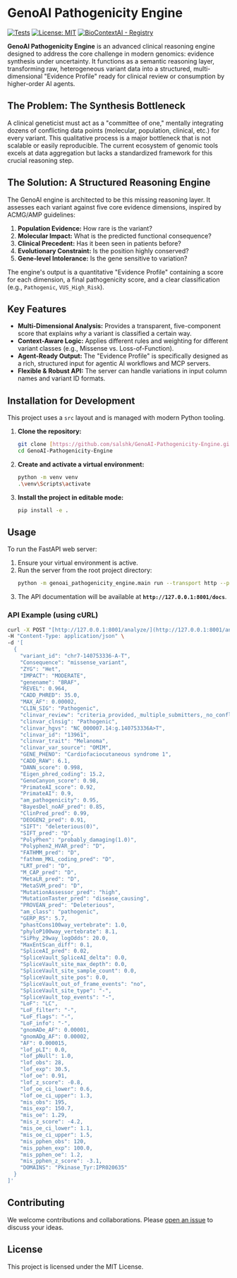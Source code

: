 # GenoAI Pathogenicity Engine

[![Tests](https://img.shields.io/github/actions/workflow/status/salshk/GenoAI-Pathogenicity-Engine/test.yaml?branch=main)](https://github.com/salshk/GenoAI-Pathogenicity-Engine/actions/workflows/test.yaml)
[![License: MIT](https://img.shields.io/badge/License-MIT-yellow.svg)](https://opensource.org/licenses/MIT)
[![BioContextAI - Registry](https://img.shields.io/badge/Registry-package?style=flat&label=BioContextAI&labelColor=%23fff&color=%233555a1&link=https%3A%2F%2Fbiocontext.ai%2Fregistry)](https://biocontext.ai/registry)

**GenoAI Pathogenicity Engine** is an advanced clinical reasoning engine designed to address the core challenge in modern genomics: evidence synthesis under uncertainty. It functions as a semantic reasoning layer, transforming raw, heterogeneous variant data into a structured, multi-dimensional "Evidence Profile" ready for clinical review or consumption by higher-order AI agents.

## The Problem: The Synthesis Bottleneck

A clinical geneticist must act as a "committee of one," mentally integrating dozens of conflicting data points (molecular, population, clinical, etc.) for every variant. This qualitative process is a major bottleneck that is not scalable or easily reproducible. The current ecosystem of genomic tools excels at data aggregation but lacks a standardized framework for this crucial reasoning step.

## The Solution: A Structured Reasoning Engine

The GenoAI engine is architected to be this missing reasoning layer. It assesses each variant against five core evidence dimensions, inspired by ACMG/AMP guidelines:

1.  **Population Evidence:** How rare is the variant?
2.  **Molecular Impact:** What is the predicted functional consequence?
3.  **Clinical Precedent:** Has it been seen in patients before?
4.  **Evolutionary Constraint:** Is the position highly conserved?
5.  **Gene-level Intolerance:** Is the gene sensitive to variation?

The engine's output is a quantitative "Evidence Profile" containing a score for each dimension, a final pathogenicity score, and a clear classification (e.g., `Pathogenic`, `VUS_High_Risk`).

## Key Features

* **Multi-Dimensional Analysis:** Provides a transparent, five-component score that explains *why* a variant is classified a certain way.
* **Context-Aware Logic:** Applies different rules and weighting for different variant classes (e.g., Missense vs. Loss-of-Function).
* **Agent-Ready Output:** The "Evidence Profile" is specifically designed as a rich, structured input for agentic AI workflows and MCP servers.
* **Flexible & Robust API:** The server can handle variations in input column names and variant ID formats.

## Installation for Development

This project uses a `src` layout and is managed with modern Python tooling.

1.  **Clone the repository:**
    ```bash
    git clone [https://github.com/salshk/GenoAI-Pathogenicity-Engine.git](https://github.com/salshk/GenoAI-Pathogenicity-Engine.git)
    cd GenoAI-Pathogenicity-Engine
    ```

2.  **Create and activate a virtual environment:**
    ```bash
    python -m venv venv
    .\venv\Scripts\activate
    ```

3.  **Install the project in editable mode:**
    ```bash
    pip install -e .
    ```

## Usage

To run the FastAPI web server:

1.  Ensure your virtual environment is active.
2.  Run the server from the root project directory:
    ```bash
    python -m genoai_pathogenicity_engine.main run --transport http --port 8001
    ```
3.  The API documentation will be available at **`http://127.0.0.1:8001/docs`**.

### API Example (using cURL)

```bash
curl -X POST "[http://127.0.0.1:8001/analyze/](http://127.0.0.1:8001/analyze/)" \
-H "Content-Type: application/json" \
-d '[
  {
    "variant_id": "chr7-140753336-A-T",
    "Consequence": "missense_variant",
    "ZYG": "Het",
    "IMPACT": "MODERATE",
    "genename": "BRAF",
    "REVEL": 0.964,
    "CADD_PHRED": 35.0,
    "MAX_AF": 0.00002,
    "CLIN_SIG": "Pathogenic",
    "clinvar_review": "criteria_provided,_multiple_submitters,_no_conflicts",
    "clinvar_clnsig": "Pathogenic",
    "clinvar_hgvs": "NC_000007.14:g.140753336A>T",
    "clinvar_id": "13961",
    "clinvar_trait": "Melanoma",
    "clinvar_var_source": "OMIM",
    "GENE_PHENO": "Cardiofaciocutaneous syndrome 1",
    "CADD_RAW": 6.1,
    "DANN_score": 0.998,
    "Eigen_phred_coding": 15.2,
    "GenoCanyon_score": 0.98,
    "PrimateAI_score": 0.92,
    "PrimateAI": 0.9,
    "am_pathogenicity": 0.95,
    "BayesDel_noAF_pred": 0.85,
    "ClinPred_pred": 0.99,
    "DEOGEN2_pred": 0.91,
    "SIFT": "deleterious(0)",
    "SIFT_pred": "D",
    "PolyPhen": "probably_damaging(1.0)",
    "Polyphen2_HVAR_pred": "D",
    "FATHMM_pred": "D",
    "fathmm_MKL_coding_pred": "D",
    "LRT_pred": "D",
    "M_CAP_pred": "D",
    "MetaLR_pred": "D",
    "MetaSVM_pred": "D",
    "MutationAssessor_pred": "high",
    "MutationTaster_pred": "disease_causing",
    "PROVEAN_pred": "Deleterious",
    "am_class": "pathogenic",
    "GERP_RS": 5.7,
    "phastCons100way_vertebrate": 1.0,
    "phyloP100way_vertebrate": 8.1,
    "SiPhy_29way_logOdds": 20.0,
    "MaxEntScan_diff": 0.1,
    "SpliceAI_pred": 0.02,
    "SpliceVault_SpliceAI_delta": 0.0,
    "SpliceVault_site_max_depth": 0.0,
    "SpliceVault_site_sample_count": 0.0,
    "SpliceVault_site_pos": 0.0,
    "SpliceVault_out_of_frame_events": "no",
    "SpliceVault_site_type": "-",
    "SpliceVault_top_events": "-",
    "LoF": "LC",
    "LoF_filter": "-",
    "LoF_flags": "-",
    "LoF_info": "-",
    "gnomADe_AF": 0.00001,
    "gnomADg_AF": 0.00002,
    "AF": 0.000015,
    "lof_pLI": 0.0,
    "lof_pNull": 1.0,
    "lof_obs": 28,
    "lof_exp": 30.5,
    "lof_oe": 0.91,
    "lof_z_score": -0.8,
    "lof_oe_ci_lower": 0.6,
    "lof_oe_ci_upper": 1.3,
    "mis_obs": 195,
    "mis_exp": 150.7,
    "mis_oe": 1.29,
    "mis_z_score": -4.2,
    "mis_oe_ci_lower": 1.1,
    "mis_oe_ci_upper": 1.5,
    "mis_pphen_obs": 120,
    "mis_pphen_exp": 100.0,
    "mis_pphen_oe": 1.2,
    "mis_pphen_z_score": -3.1,
    "DOMAINS": "Pkinase_Tyr:IPR020635"
  }
]'
```

## Contributing

We welcome contributions and collaborations. Please [open an issue](https://github.com/salshk/GenoAI-Pathogenicity-Engine/issues) to discuss your ideas.

## License

This project is licensed under the MIT License.